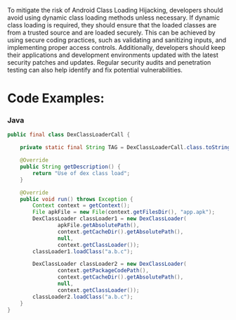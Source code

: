 To mitigate the risk of Android Class Loading Hijacking, developers should avoid using dynamic class loading methods unless necessary. If dynamic class loading is required, they should ensure that the loaded classes are from a trusted source and are loaded securely. This can be achieved by using secure coding practices, such as validating and sanitizing inputs, and implementing proper access controls. Additionally, developers should keep their applications and development environments updated with the latest security patches and updates. Regular security audits and penetration testing can also help identify and fix potential vulnerabilities.

# Code Examples:


### Java

```java
public final class DexClassLoaderCall {

    private static final String TAG = DexClassLoaderCall.class.toString();

    @Override
    public String getDescription() {
        return "Use of dex class load";
    }

    @Override
    public void run() throws Exception {
        Context context = getContext(); 
        File apkFile = new File(context.getFilesDir(), "app.apk");
        DexClassLoader classLoader1 = new DexClassLoader(
                apkFile.getAbsolutePath(),
                context.getCacheDir().getAbsolutePath(),
                null,
                context.getClassLoader());
        classLoader1.loadClass("a.b.c");

        DexClassLoader classLoader2 = new DexClassLoader(
                context.getPackageCodePath(),
                context.getCacheDir().getAbsolutePath(),
                null,
                context.getClassLoader());
        classLoader2.loadClass("a.b.c");
    }
}

```
